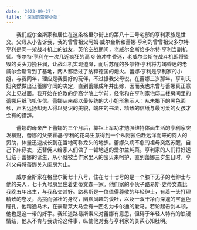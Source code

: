 ```yaml
---
date: '2023-09-27'
title: '深闺的蕾娜小姐'
---
```


&emsp;&emsp;我们威尔金斯家和居住在这条格里尔街上的第八十三号宅邸的亨利家族是世交。父母从小告诉我，我的曾曾祖父阿姆·威尔金斯和蕾娜·亨利的曾曾祖父多尔特·亨利是同一架战斗机上的战友，英伦空战期间，老威尔金斯给多尔特·亨利当副机师。多尔特·亨利在一次几近疯狂的高 G 俯冲中昏迷，老威尔金斯在战斗机即将坠毁的关头力挽狂澜，让战斗机实现迫降，而后苏醒的多尔特·亨利将力竭昏迷的老威尔金斯背到了基地，两人都活过了纳粹德国的炮火。蕾娜·亨利是亨利家的小姐，与我同年，理应是我要好的玩伴，不过据我父母说，在蕾娜三岁那年，亨利夫妇突然做出让蕾娜守闺的决定，直到蕾娜成年并出嫁，因而我也未曾与蕾娜真正意义上见过面。我开始在伦敦的伊高学院上学前，经常和在亨利家宅邸二楼房间里的蕾娜用纸飞机传信。蕾娜从来都以最传统的大小姐形象示人：从未揭下的黑色面纱，声名远扬却无人得以见识的美貌，端庄的书法，精致的信纸与最可爱的女孩才会有的措辞。

&emsp;&emsp;蕾娜的母亲产下蕾娜的三个月后，靠祖上军功才勉强维持体面生活的亨利家突发横财，蕾娜的父亲霍基·亨利的花鸟生意得到一个从阿拉伯赴远洋而来的商人的资助，体量迅速成长到在当地可称龙头的地步。蕾娜久病不愈的祖母突然苏醒，自己下床穿衣，还替佣人给家人们做了一顿地道的爱尔兰炖菜。亨利家的人们将好运归结于蕾娜的诞生，从小就被当作家里人的宝贝来呵护，直到蕾娜三岁生日时，亨利父母将蕾娜关入闺房为止。

&emsp;&emsp;威尔金斯家在格里尔街七十八号，住在七十七号的是一个膝下无子的老绅士与他的夫人，七十九号房里住着史蒂文森一家。他们家的小伙子路易斯·史蒂文森比我晚五年出生，与我私交甚好。路易斯是一位值得尊敬的年轻绅士，有着一头打理精致的卷发，高挑而强壮的身材，幽默风趣的谈吐，以及一双干净而深邃的宝蓝色瞳孔，他精通马术，在豪斯莱大马会有一匹名为卡尔通的爱马。若论起击剑本领，他也是这一带的好手。我知道路易斯素来对蕾娜有意思，但碍于年轻人特有的浪漫情结，他从不肯与我谈论这件事，纵使他对我与亨利家的关系心知肚明。